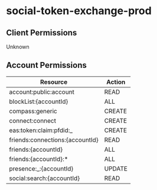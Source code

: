 # social-token-exchange-prod


## Client Permissions
Unknown

## Account Permissions
| Resource | Action |
| -------- | ------ |
| account:public:account | READ |
| blockList:{accountId} | ALL |
| compass:generic | CREATE |
| connect:connect | CREATE |
| eas:token:claim:pfdid:_ | CREATE |
| friends:connections:{accountId} | READ |
| friends:{accountId} | ALL |
| friends:{accountId}:* | ALL |
| presence:_:{accountId} | UPDATE |
| social:search:{accountId} | READ |

